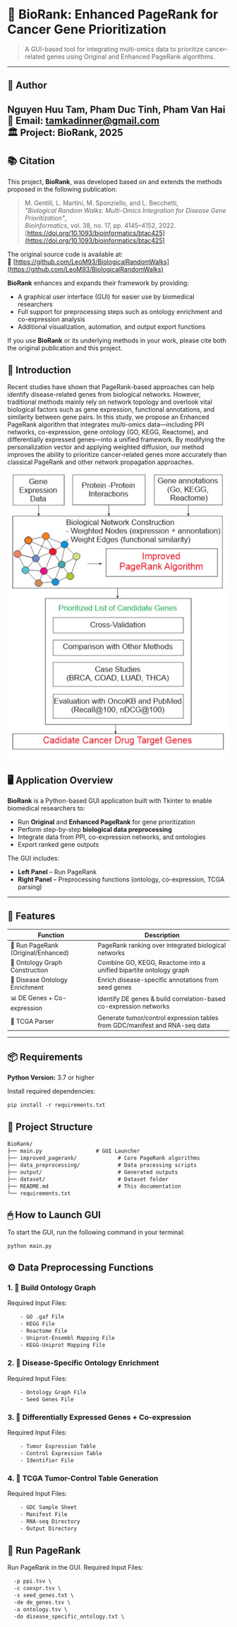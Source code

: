 # 🧬 BioRank: Enhanced PageRank for Cancer Gene Prioritization

> A GUI-based tool for integrating multi-omics data to prioritize cancer-related genes using Original and Enhanced PageRank algorithms.

---

## 👤 Author

**Nguyen Huu Tam**, **Pham Duc Tinh**, **Pham Van Hai**  
📧 Email: [tamkadinner@gmail.com](mailto:tamkadin@gmail.com)  
🏛️ Project: BioRank, 2025
---

## 📚 Citation

This project, **BioRank**, was developed based on and extends the methods proposed in the following publication:

> M. Gentili, L. Martini, M. Sponziello, and L. Becchetti,  
> *"Biological Random Walks: Multi-Omics Integration for Disease Gene Prioritization"*,  
> *Bioinformatics*, vol. 38, no. 17, pp. 4145–4152, 2022.  
> [https://doi.org/10.1093/bioinformatics/btac425](https://doi.org/10.1093/bioinformatics/btac425)

The original source code is available at:  
🔗 [https://github.com/LeoM93/BiologicalRandomWalks](https://github.com/LeoM93/BiologicalRandomWalks)

**BioRank** enhances and expands their framework by providing:  
- A graphical user interface (GUI) for easier use by biomedical researchers  
- Full support for preprocessing steps such as ontology enrichment and co-expression analysis  
- Additional visualization, automation, and output export functions  

If you use **BioRank** or its underlying methods in your work, please cite both the original publication and this project.

## 📘 Introduction

Recent studies have shown that PageRank-based approaches can help identify disease-related genes from biological networks. However, traditional methods mainly rely on network topology and overlook vital biological factors such as gene expression, functional annotations, and similarity between gene pairs. In this study, we propose an Enhanced PageRank algorithm that integrates multi-omics data—including PPI networks, co-expression, gene ontology (GO, KEGG, Reactome), and differentially expressed genes—into a unified framework. By modifying the personalization vector and applying weighted diffusion, our method improves the ability to prioritize cancer-related genes more accurately than classical PageRank and other network propagation approaches.

<p align="center">
  <img src="imgs/1.jpg" alt="BioRank Overview" width="600"/>
</p>

## 🖥 Application Overview

**BioRank** is a Python-based GUI application built with Tkinter to enable biomedical researchers to:

- Run **Original** and **Enhanced PageRank** for gene prioritization  
- Perform step-by-step **biological data preprocessing**  
- Integrate data from PPI, co-expression networks, and ontologies  
- Export ranked gene outputs  

The GUI includes:

- **Left Panel** – Run PageRank  
- **Right Panel** – Preprocessing functions (ontology, co-expression, TCGA parsing)

---

## 🚀 Features

| Function                            | Description                                                                 |
|-------------------------------------|-----------------------------------------------------------------------------|
| 🎯 Run PageRank (Original/Enhanced) | PageRank ranking over integrated biological networks                     |
| 🧠 Ontology Graph Construction       | Combine GO, KEGG, Reactome into a unified bipartite ontology graph          |
| 🧬 Disease Ontology Enrichment       | Enrich disease-specific annotations from seed genes                         |
| 📊 DE Genes + Co-expression          | Identify DE genes & build correlation-based co-expression networks          |
| 🧫 TCGA Parser                       | Generate tumor/control expression tables from GDC/manifest and RNA-seq data |

---

## 📦 Requirements

**Python Version:** 3.7 or higher

Install required dependencies:

```
pip install -r requirements.txt
```
## 📂 Project Structure
```
BioRank/
├── main.py                 # GUI Launcher  
├── improved_pagerank/             # Core PageRank algorithms  
├── data_preprocessing/            # Data processing scripts  
├── output/                        # Generated outputs  
├── dataset/                       # Dataset folder 
├── README.md                      # This documentation  
└── requirements.txt  
```
## 🖱 How to Launch GUI
To start the GUI, run the following command in your terminal:
```
python main.py
```
## ⚙️ Data Preprocessing Functions
### 1. 🧱 Build Ontology Graph
Required Input Files:
```
    - GO .gaf File
    - KEGG File
    - Reactome File
    - Uniprot-Ensembl Mapping File
    - KEGG-Uniprot Mapping File
```
### 2. 🧬 Disease-Specific Ontology Enrichment
Required Input Files:
```
    - Ontology Graph File
    - Seed Genes File
```
### 3. 🔬 Differentially Expressed Genes + Co-expression
Required Input Files:
```
    - Tumor Expression Table
    - Control Expression Table
    - Identifier File
```
### 4. 🧫 TCGA Tumor-Control Table Generation
Required Input Files:
```
    - GDC Sample Sheet
    - Manifest File
    - RNA-seq Directory
    - Output Directory
```
## 🔁 Run PageRank
Run PageRank in the GUI. Required Input Files:
```
  -p ppi.tsv \
  -c coexpr.tsv \
  -s seed_genes.txt \
  -de de_genes.tsv \
  -a ontology.tsv \
  -do disease_specific_ontology.txt \
```

